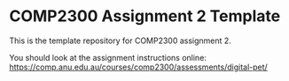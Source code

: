# COMP2300 Assignment 2 Template 

This is the template repository for COMP2300 assignment 2.

You should look at the assignment instructions online: https://comp.anu.edu.au/courses/comp2300/assessments/digital-pet/